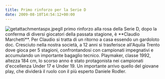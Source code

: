 ```yaml
---
title: Primo rinforzo per la Serie D
date: 2009-08-10T14:54:12+00:00
---
```

![getattachmentaspx.jpeg](http://www.basketgardolo.it/wp-content/uploads/2009/08/getattachmentaspx.jpeg)Il primo rinforzo alla rosa della Serie D, dopo la conferma di diversi giocatori della passata stagione, è \*\*Claudio Marchetti\*\*. Per Claudio si tratta di un ritorno a casa essendo un gardoloto doc. Cresciuto nella nostra società, a 12 anni si trasferisce all'Aquila Trento dove gioca per 5 stagioni, confrontandosi con campionati impegnativi e accumulando un importante bagaglio tecnico. Playmaker, classe 1992, altezza 184 cm, lo scorso anno è stato protagonista nei campionati d'eccellenza Under 17 e Under 19. Un importante arrivo quello del giovane play, che dividerà il ruolo con il più esperto Daniele Rodler.